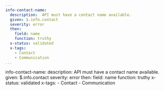 ```yaml
---
info-contact-name:
  description:  API must have a contact name available.
  given: $.info.contact
  severity: error
  then:
    field: name
    function: truthy
  x-status: validated
  x-tags:
    - Contact
    - Communication    
...
```

info-contact-name:
  description:  API must have a contact name available.
  given: $.info.contact
  severity: error
  then:
    field: name
    function: truthy
  x-status: validated
  x-tags:
    - Contact
    - Communication 